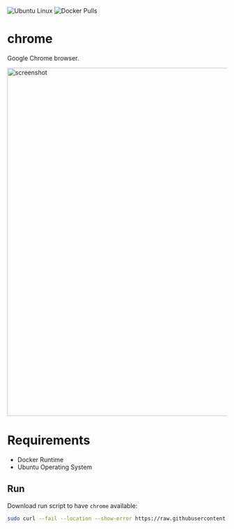 ![Ubuntu Linux](https://img.shields.io/badge/tested-ubuntu-green.svg) ![Docker Pulls](https://img.shields.io/docker/pulls/suckowbiz/chrome.svg)

# chrome

Google Chrome browser.

<img src="https://www.google.com/chrome/static/images/benefits/module-4/connected_global_desktop-2x.png" alt="screenshot" width="800" />

# Requirements

- Docker Runtime
- Ubuntu Operating System

## Run

Download run script to have `chrome` available:

```bash
sudo curl --fail --location --show-error https://raw.githubusercontent.com/suckowbiz/dockerside/master/chrome/chrome -o /usr/local/bin/chrome && sudo chmod +x /usr/local/bin/chrome
```